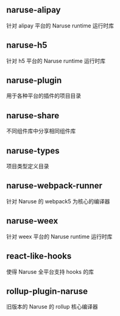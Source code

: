 ## naruse-alipay
针对 alipay 平台的 Naruse runtime 运行时库

## naruse-h5
针对 h5 平台的 Naruse runtime 运行时库

## naruse-plugin
用于各种平台的插件的项目目录

## naruse-share
不同组件库中分享相同组件库

## naruse-types
项目类型定义目录

## naruse-webpack-runner
针对 Naruse 的 webpack5 为核心的编译器

## naruse-weex
针对 weex 平台的 Naruse runtime 运行时库

## react-like-hooks
使得 Naruse 全平台支持 hooks 的库

## rollup-plugin-naruse
旧版本的 Naruse 的 rollup 核心编译器
